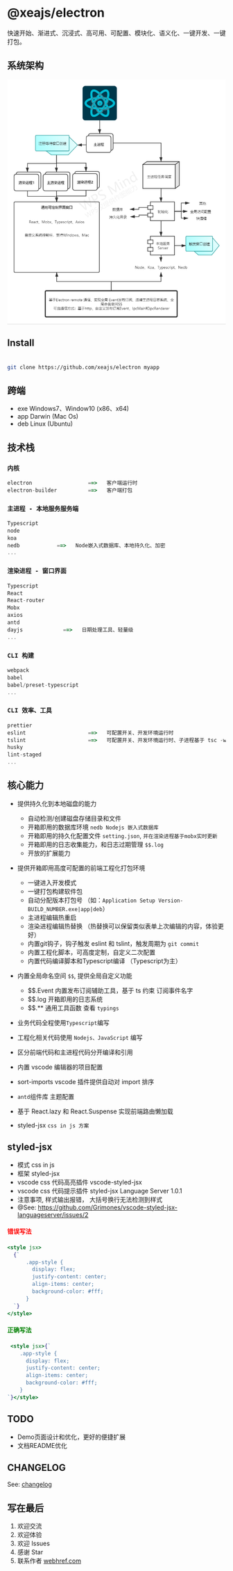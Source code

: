 # @xeajs/electron

快速开始、渐进式、沉浸式、高可用、可配置、模块化、语义化、一键开发、一键打包。

## 系统架构

<!-- https://www.jianguoyun.com -->
<span style="background: #f1f1f1;display: inline-block;">
  <img src="docs/screenshot/framework.png">
</span>

## Install

```bash

git clone https://github.com/xeajs/electron myapp

```

## 跨端

* exe Windows7、Window10 (x86、x64)
* app Darwin (Mac Os)
* deb Linux (Ubuntu)

## 技术栈

### `内核`

```js
electron                  ==>   客户端运行时
electron-builder          ==>   客户端打包
```

### `主进程 - 本地服务服务端`

```js
Typescript
node
koa
nedb            ==>   Node嵌入式数据库、本地持久化、加密
...
```

### `渲染进程 - 窗口界面`

```js
Typescript
React
React-router
Mobx
axios
antd
dayjs             ==>   日期处理工具、轻量级
...
```

### `CLI 构建`

```js
webpack
babel
babel/preset-typescript
...
```

### `CLI 效率、工具`

```js
prettier
eslint                    ==>   可配置开关、开发环境运行时
tslint                    ==>   可配置开关、开发环境运行时、子进程基于 tsc -w
husky
lint-staged
...
```

## 核心能力

* 提供持久化到本地磁盘的能力
  * 自动检测/创建磁盘存储目录和文件
  * 开箱即用的数据库环境 `nedb Nodejs 嵌入式数据库`
  * 开箱即用的持久化配置文件 `setting.json`, `并在渲染进程基于mobx实时更新`
  * 开箱即用的日志收集能力，和日志过期管理 `$$.log`
  * 开放的扩展能力

* 提供开箱即用高度可配置的前端工程化打包环境
  * 一键进入开发模式
  * 一键打包构建软件包
  * 自动分配版本打包号 （如：`Application Setup Version-BUILD_NUMBER.exe|app|deb`）
  * 主进程编辑热重启
  * 渲染进程编辑热替换 （热替换可以保留类似表单上次编辑的内容，体验更好）
  * 内置git钩子，钩子触发 eslint 和 tslint，触发周期为 `git commit`
  * 内置工程化脚本，可高度定制，自定义二次配置
  * 内置代码编译脚本和Typescript编译 （Typescript为主）

* 内置全局命名空间 `$$`, 提供全局自定义功能
  * $$.Event 内置发布订阅辅助工具，基于 ts 约束 订阅事件名字
  * $$.log 开箱即用的日志系统
  * $$.** 通用工具函数 查看 `typings`
* 业务代码全程使用`Typescript`编写
* 工程化相关代码使用 `Nodejs、JavaScript` 编写
* 区分前端代码和主进程代码分开编译和引用
* 内置 vscode 编辑器的项目配置
* sort-imports vscode 插件提供自动对 import 排序
* `antd`组件库 主题配置
* 基于 React.lazy 和 React.Suspense 实现前端路由懒加载
* styled-jsx `css in js 方案`

## styled-jsx

* 模式 css in js
* 框架 styled-jsx
* vscode css 代码高亮插件 vscode-styled-jsx
* vscode css 代码提示插件 styled-jsx Language Server 1.0.1
* 注意事项, 样式输出报错， 大括号换行无法检测到样式
* @See: <https://github.com/Grimones/vscode-styled-jsx-languageserver/issues/2>

<h4 style="color: red;">错误写法</h4>

```jsx
<style jsx>
  {`
      .app-style {
        display: flex;
        justify-content: center;
        align-items: center;
        background-color: #fff;
      }
  `}
</style>
```

<h4 style="color: green;">正确写法</h4>

``` jsx
 <style jsx>{`
    .app-style {
      display: flex;
      justify-content: center;
      align-items: center;
      background-color: #fff;
    }
`}</style>

```

## TODO

* Demo页面设计和优化，更好的便捷扩展
* 文档README优化

## CHANGELOG

See: [changelog](docs/CHANGELOG.md)

## 写在最后

1. 欢迎交流
1. 欢迎体验
1. 欢迎 Issues
1. 感谢 Star
1. 联系作者  [webhref.com](https://www.webhref.com/)
